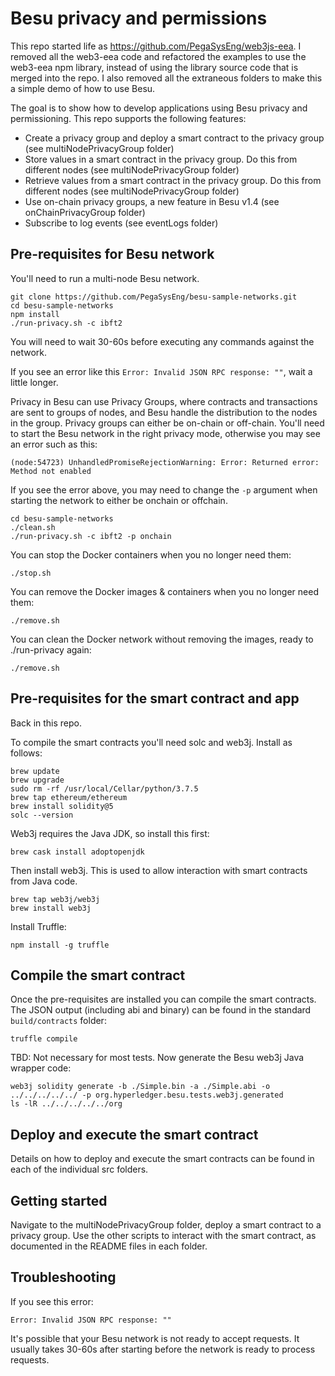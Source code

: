# Besu privacy and permissions
This repo started life as https://github.com/PegaSysEng/web3js-eea. I removed all the web3-eea code and refactored the examples to use the web3-eea npm library, instead of using the library source code that is merged into the repo. I also removed all the extraneous folders to make this a simple demo of how to use Besu.

The goal is to show how to develop applications using Besu privacy and permissioning. This repo supports the following features:

* Create a privacy group and deploy a smart contract to the privacy group (see multiNodePrivacyGroup folder)
* Store values in a smart contract in the privacy group. Do this from different nodes (see multiNodePrivacyGroup folder)
* Retrieve values from a smart contract in the privacy group. Do this from different nodes (see multiNodePrivacyGroup folder)
* Use on-chain privacy groups, a new feature in Besu v1.4 (see onChainPrivacyGroup folder)
* Subscribe to log events (see eventLogs folder)


## Pre-requisites for Besu network
You'll need to run a multi-node Besu network.

```
git clone https://github.com/PegaSysEng/besu-sample-networks.git
cd besu-sample-networks
npm install
./run-privacy.sh -c ibft2
```

You will need to wait 30-60s before executing any commands against the network.

If you see an error like this `Error: Invalid JSON RPC response: ""`, wait a little longer.

Privacy in Besu can use Privacy Groups, where contracts and transactions are sent to groups of nodes,
and Besu handle the distribution to the nodes in the group. Privacy groups can either be on-chain
or off-chain. You'll need to start the Besu network in the right privacy mode, otherwise you may see an
error such as this:

```
(node:54723) UnhandledPromiseRejectionWarning: Error: Returned error: Method not enabled
```

If you see the error above, you may need to change the `-p` argument when starting the network
to either be onchain or offchain.

```
cd besu-sample-networks
./clean.sh
./run-privacy.sh -c ibft2 -p onchain
```

You can stop the Docker containers when you no longer need them:

```
./stop.sh 
```

You can remove the Docker images & containers when you no longer need them:

```
./remove.sh 
```

You can clean the Docker network without removing the images, ready to ./run-privacy again:

```
./remove.sh 
```

## Pre-requisites for the smart contract and app
Back in this repo.

To compile the smart contracts you'll need solc and web3j. Install as follows:

```
brew update
brew upgrade
sudo rm -rf /usr/local/Cellar/python/3.7.5
brew tap ethereum/ethereum
brew install solidity@5
solc --version
```

Web3j requires the Java JDK, so install this first:

```
brew cask install adoptopenjdk
```

Then install web3j. This is used to allow interaction with smart contracts from Java code.

```
brew tap web3j/web3j
brew install web3j
```

Install Truffle:

```
npm install -g truffle
```

## Compile the smart contract
Once the pre-requisites are installed you can compile the smart contracts. The JSON output (including abi and binary) can be found in the standard `build/contracts` folder:

```
truffle compile
```

TBD: Not necessary for most tests. Now generate the Besu web3j Java wrapper code:

```
web3j solidity generate -b ./Simple.bin -a ./Simple.abi -o ../../../../../ -p org.hyperledger.besu.tests.web3j.generated
ls -lR ../../../../../org
```

## Deploy and execute the smart contract
Details on how to deploy and execute the smart contracts can be found in each of the individual src folders.

## Getting started
Navigate to the multiNodePrivacyGroup folder, deploy a smart contract to a privacy group. Use the other scripts to interact with the smart contract, as documented in the README files in each folder.

## Troubleshooting
If you see this error:

```
Error: Invalid JSON RPC response: ""
```

It's possible that your Besu network is not ready to accept requests. It usually takes 30-60s after starting before the network is ready to process requests.